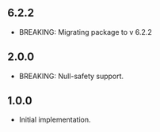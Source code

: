 ## 6.2.2
* BREAKING: Migrating package to v 6.2.2
## 2.0.0
* BREAKING: Null-safety support.
## 1.0.0
* Initial implementation. 